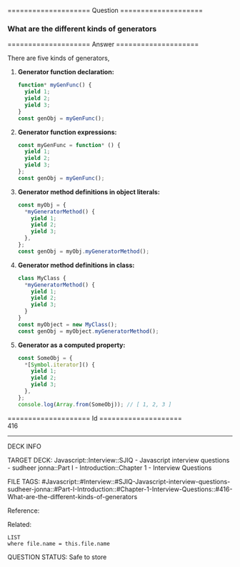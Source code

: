 ==================== Question ====================  

### What are the different kinds of generators  

==================== Answer ====================  

There are five kinds of generators,

1. **Generator function declaration:**
   ```javascript
   function* myGenFunc() {
     yield 1;
     yield 2;
     yield 3;
   }
   const genObj = myGenFunc();
   ```
2. **Generator function expressions:**
   ```javascript
   const myGenFunc = function* () {
     yield 1;
     yield 2;
     yield 3;
   };
   const genObj = myGenFunc();
   ```
3. **Generator method definitions in object literals:**
   ```javascript
   const myObj = {
     *myGeneratorMethod() {
       yield 1;
       yield 2;
       yield 3;
     },
   };
   const genObj = myObj.myGeneratorMethod();
   ```
4. **Generator method definitions in class:**
   ```javascript
   class MyClass {
     *myGeneratorMethod() {
       yield 1;
       yield 2;
       yield 3;
     }
   }
   const myObject = new MyClass();
   const genObj = myObject.myGeneratorMethod();
   ```
5. **Generator as a computed property:**
   ```javascript
   const SomeObj = {
     *[Symbol.iterator]() {
       yield 1;
       yield 2;
       yield 3;
     },
   };
   console.log(Array.from(SomeObj)); // [ 1, 2, 3 ]
   ```

==================== Id ====================  
416

---

DECK INFO

TARGET DECK: Javascript::Interview::SJIQ - Javascript interview questions - sudheer jonna::Part I - Introduction::Chapter 1 - Interview Questions

FILE TAGS: #Javascript::#Interview::#SJIQ-Javascript-interview-questions-sudheer-jonna::#Part-I-Introduction::#Chapter-1-Interview-Questions::#416-What-are-the-different-kinds-of-generators

Reference:

Related:

```dataview
LIST
where file.name = this.file.name
```

QUESTION STATUS: Safe to store
